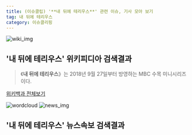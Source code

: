 ```yaml
---
title: (이슈클립) '**내 뒤에 테리우스**' 관련 이슈, 기사 모아 보기
tag: 내 뒤에 테리우스
category: 이슈클리핑
---
```

![wiki_img](https://user-images.githubusercontent.com/42597476/44503234-41136a80-a6d0-11e8-9071-6fc6418eafe4.png)
## **'**내 뒤에 테리우스**'** 위키피디아 검색결과
>《**내 뒤에 테리우스**》는 2018년 9월 27일부터 방영하는 MBC 수목 미니시리즈이다.

<a href="https://ko.wikipedia.org/wiki/내 뒤에 테리우스" target="_blank">위키백과 전체보기</a>

![wordcloud](https://s3.ap-northeast-2.amazonaws.com/lyrics101-wordcloud/2018-09-28-1538060407.png)
![news_img](https://user-images.githubusercontent.com/42597476/44507050-1206f400-a6e4-11e8-8d98-7ffbfebb353f.png)
## **'**내 뒤에 테리우스**'** 뉴스속보 검색결과

